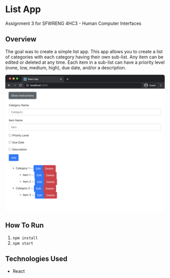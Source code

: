 # List App

Assignment 3 for SFWRENG 4HC3 - Human Computer Interfaces

## Overview

The goal was to create a simple list app. This app allows you to create a list of categories with each category having their own sub-list. Any item can be edited or deleted at any time. Each item in a sub-list can have a priority level (none, low, medium, high), due date, and/or a description.

<div style="text-align:center">
    <img src="example.png" height="auto" width="700px">
</div>

## How To Run

1. `npm install`
2. `npm start`

## Technologies Used

- React
